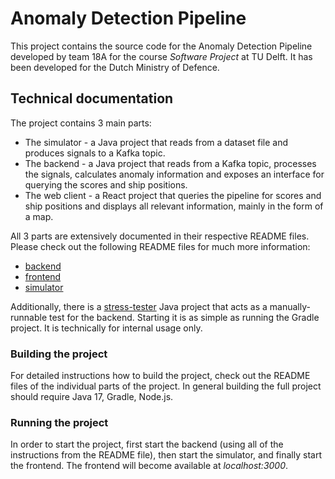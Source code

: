 # Anomaly Detection Pipeline
This project contains the source code for the Anomaly Detection Pipeline developed by team 18A
for the course *Software Project* at TU Delft. It has been developed for the Dutch Ministry of
Defence.

## Technical documentation
The project contains 3 main parts:
- The simulator - a Java project that reads from a dataset file and produces signals to a Kafka topic.
- The backend - a Java project that reads from a Kafka topic, processes the signals, calculates anomaly information and exposes
an interface for querying the scores and ship positions.
- The web client - a React project that queries the pipeline for scores and ship positions and displays all relevant information,
mainly in the form of a map.

All 3 parts are extensively documented in their respective README files. Please check out the following README files
for much more information:
- [backend](backend/README.md)
- [frontend](frontend/README.md)
- [simulator](simulator/README.md)

Additionally, there is a [stress-tester](stress-tester) Java project that acts as a manually-runnable test for the backend. Starting it is as simple as running the
Gradle project. It is technically for internal usage only.

### Building the project
For detailed instructions how to build the project, check out the README files of the individual parts of the project.
In general building the full project should require Java 17, Gradle, Node.js.

### Running the project
In order to start the project, first start the backend (using all of the instructions from the README file), then start
the simulator, and finally start the frontend. The frontend will become available at *localhost:3000*.



